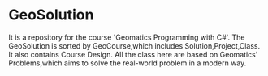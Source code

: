 # GeoSolution
It is a repository for the course 'Geomatics Programming with C#'.
The GeoSolution is sorted by GeoCourse,which includes Solution,Project,Class.
It also contains Course Design.
All the class here are based on Geomatics' Problems,which aims to solve the real-world problem in a modern way.
